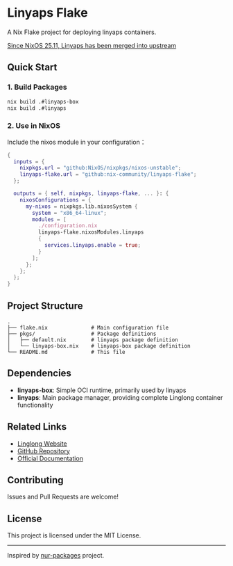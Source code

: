 # Linyaps Flake

A Nix Flake project for deploying linyaps containers.

[Since NixOS 25.11, Linyaps has been merged into upstream](https://github.com/NixOS/nixpkgs/pull/442883)

## Quick Start

### 1. Build Packages

```bash
nix build .#linyaps-box
nix build .#linyaps
```

### 2. Use in NixOS

Include the nixos module in your configuration：

```nix
{
  inputs = {
    nixpkgs.url = "github:NixOS/nixpkgs/nixos-unstable";
    linyaps-flake.url = "github:nix-community/linyaps-flake";
  };

  outputs = { self, nixpkgs, linyaps-flake, ... }: {
    nixosConfigurations = {
      my-nixos = nixpkgs.lib.nixosSystem {
        system = "x86_64-linux";
        modules = [
          ./configuration.nix
          linyaps-flake.nixosModules.linyaps
          {
            services.linyaps.enable = true;
          }
        ];
      };
    };
  };
}
```

## Project Structure

```
.
├── flake.nix              # Main configuration file
├── pkgs/                  # Package definitions
│   ├── default.nix        # linyaps package definition
│   └── linyaps-box.nix    # linyaps-box package definition
└── README.md              # This file
```

## Dependencies

- **linyaps-box**: Simple OCI runtime, primarily used by linyaps
- **linyaps**: Main package manager, providing complete Linglong container functionality

## Related Links

- [Linglong Website](https://linglong.org.cn/)
- [GitHub Repository](https://github.com/OpenAtom-Linyaps/linyaps)
- [Official Documentation](https://linglong.org.cn/docs/)

## Contributing

Issues and Pull Requests are welcome!

## License

This project is licensed under the MIT License.

---

Inspired by [nur-packages](https://github.com/HHR2020/nur-packages) project.
